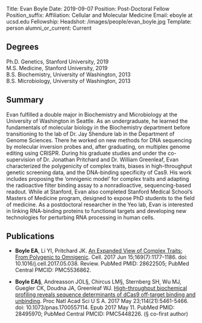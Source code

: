 Title: Evan Boyle
Date: 2019-09-07
Position: Post-Doctoral Fellow
Position_suffix: 
Affiliation: Cellular and Molecular Medicine
Email: eboyle at ucsd.edu
Fellowship: 
Headshot: /images/people/evan_boyle.jpg
Template: person
alumni_or_current: Current

## Degrees

Ph.D. Genetics, Stanford University, 2019<br>
M.S. Medicine, Stanford University, 2019<br>
B.S. Biochemistry, University of Washington, 2013<br>
B.S. Microbiology, University of Washington, 2013<br>


## Summary

Evan fulfilled a double major in Biochemistry and Microbiology at the University of Washington in Seattle. As an undergraduate, he learned the fundamentals of molecular biology in the Biochemistry department before transitioning to the lab of Dr. Jay Shendure lab in the Department of Genome Sciences. There he worked on new methods for DNA sequencing by molecular inversion probes and, after graduating, on multiplex genome editing using CRISPR. During his graduate studies and under the co-supervision of Dr. Jonathan Pritchard and Dr. William Greenleaf, Evan characterized the polygenicity of complex traits, biases in high-throughput genetic screening data, and the DNA-binding specificity of Cas9. His work includes proposing the ‘omnigenic model’ for complex traits and adapting the radioactive filter binding assay to a nonradioactive, sequencing-based readout. While at Stanford, Evan also completed Stanford Medical School’s Masters of Medicine program, designed to expose PhD students to the field of medicine. As a postdoctoral researcher in the Yeo lab, Evan is interested in linking RNA-binding proteins to functional targets and developing new technologies for perturbing RNA processing in human cells.

## Publications

* **Boyle EA**, Li YI, Pritchard JK. [An Expanded View of Complex Traits: From Polygenic to Omnigenic](https://www.ncbi.nlm.nih.gov/pubmed/28622505/). Cell. 2017 Jun 15;169(7):1177-1186. doi: 10.1016/j.cell.2017.05.038. Review. PubMed PMID: 28622505; PubMed Central PMCID: PMC5536862.

* **Boyle EA§**, Andreasson JOL§, Chircus LM§, Sternberg SH, Wu MJ, Guegler CK, Doudna JA, Greenleaf WJ. [High-throughput biochemical profiling reveals sequence determinants of dCas9 off-target binding and unbinding](https://www.ncbi.nlm.nih.gov/pubmed/28495970/). Proc Natl Acad Sci U S A. 2017 May 23;114(21):5461-5466. doi: 10.1073/pnas.1700557114. Epub 2017 May 11. PubMed PMID: 28495970; PubMed Central PMCID: PMC5448226. (§ co-first author)

